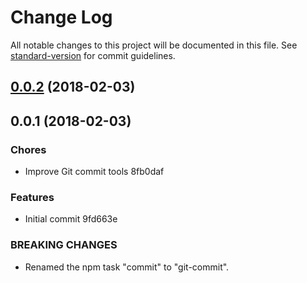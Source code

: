 # Change Log

All notable changes to this project will be documented in this file. See [standard-version](https://github.com/conventional-changelog/standard-version) for commit guidelines.

<a name="0.0.2"></a>
## [0.0.2](https://github.com/d2s/events-api/compare/v0.0.1...v0.0.2) (2018-02-03)



<a name="0.0.1"></a>
## 0.0.1 (2018-02-03)


### Chores

* Improve Git commit tools 8fb0daf


### Features

* Initial commit 9fd663e


### BREAKING CHANGES

* Renamed the npm task "commit" to "git-commit".
